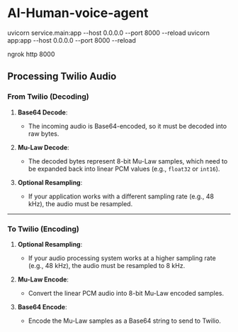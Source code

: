 # AI-Human-voice-agent
uvicorn service.main:app --host 0.0.0.0 --port 8000 --reload
uvicorn app:app --host 0.0.0.0 --port 8000 --reload

ngrok http 8000


## Processing Twilio Audio

### From Twilio (Decoding)

1. **Base64 Decode**:
   - The incoming audio is Base64-encoded, so it must be decoded into raw bytes.

2. **Mu-Law Decode**:
   - The decoded bytes represent 8-bit Mu-Law samples, which need to be expanded back into linear PCM values (e.g., `float32` or `int16`).

3. **Optional Resampling**:
   - If your application works with a different sampling rate (e.g., 48 kHz), the audio must be resampled.

---

### To Twilio (Encoding)

1. **Optional Resampling**:
   - If your audio processing system works at a higher sampling rate (e.g., 48 kHz), the audio must be resampled to 8 kHz.

2. **Mu-Law Encode**:
   - Convert the linear PCM audio into 8-bit Mu-Law encoded samples.

3. **Base64 Encode**:
   - Encode the Mu-Law samples as a Base64 string to send to Twilio.

